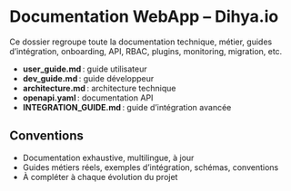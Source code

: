 # Documentation WebApp – Dihya.io

Ce dossier regroupe toute la documentation technique, métier, guides d’intégration, onboarding, API, RBAC, plugins, monitoring, migration, etc.

- **user_guide.md** : guide utilisateur
- **dev_guide.md** : guide développeur
- **architecture.md** : architecture technique
- **openapi.yaml** : documentation API
- **INTEGRATION_GUIDE.md** : guide d’intégration avancée

## Conventions
- Documentation exhaustive, multilingue, à jour
- Guides métiers réels, exemples d’intégration, schémas, conventions
- À compléter à chaque évolution du projet
